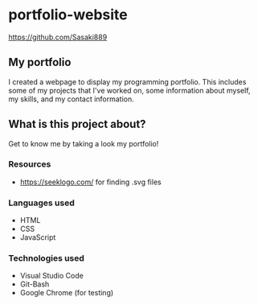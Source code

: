 # portfolio-website
https://github.com/Sasaki889

## My portfolio
I created a webpage to display my programming portfolio. This includes some of my projects that I've worked on, some information about myself, my skills, and my contact information.

## What is this project about?
Get to know me by taking a look my portfolio!

### Resources
* https://seeklogo.com/ for finding .svg files

### Languages used
* HTML
* CSS
* JavaScript

### Technologies used
* Visual Studio Code
* Git-Bash
* Google Chrome (for testing)
